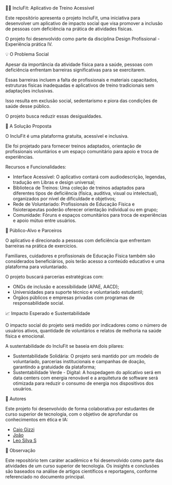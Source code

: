 🤸‍♀️ IncluFit: Aplicativo de Treino Acessível

Este repositório apresenta o projeto IncluFit, uma iniciativa para desenvolver um aplicativo de impacto social que visa promover a inclusão de pessoas com deficiência na prática de atividades físicas.

O projeto foi desenvolvido como parte da disciplina Design Profissional - Experiência prática IV.


💡 O Problema Social

Apesar da importância da atividade física para a saúde, pessoas com deficiência enfrentam barreiras significativas para se exercitarem. 

Essas barreiras incluem a falta de profissionais e materiais capacitados, estruturas físicas inadequadas e aplicativos de treino tradicionais sem adaptações inclusivas. 

Isso resulta em exclusão social, sedentarismo e piora das condições de saúde desse público.

O projeto busca reduzir essas desigualdades.


🎯 A Solução Proposta

O IncluFit é uma plataforma gratuita, acessível e inclusiva. 

Ele foi projetado para fornecer treinos adaptados, orientação de profissionais voluntários e um espaço comunitário para apoio e troca de experiências.

Recursos e Funcionalidades:

- Interface Acessível: O aplicativo contará com audiodescrição, legendas, tradução em Libras e design universal;
- Biblioteca de Treinos: Uma coleção de treinos adaptados para diferentes tipos de deficiência (física, auditiva, visual ou intelectual), organizados por nível de dificuldade e objetivos;
- Rede de Voluntariado: Profissionais de Educação Física e fisioterapeutas poderão oferecer orientação individual ou em grupo;
- Comunidade: Fóruns e espaços comunitários para troca de experiências e apoio mútuo entre usuários.


👥 Público-Alvo e Parceiros

O aplicativo é direcionado a pessoas com deficiência que enfrentam barreiras na prática de exercícios. 

Familiares, cuidadores e profissionais de Educação Física também são considerados beneficiários, pois terão acesso a conteúdo educativo e uma plataforma para voluntariado.

O projeto buscará parcerias estratégicas com:
- ONGs de inclusão e acessibilidade (APAE, AACD);
- Universidades para suporte técnico e voluntariado estudantil;
- Órgãos públicos e empresas privadas com programas de responsabilidade social.


📈 Impacto Esperado e Sustentabilidade

O impacto social do projeto será medido por indicadores como o número de usuários ativos, quantidade de voluntários e relatos de melhoria na saúde física e emocional.

A sustentabilidade do IncluFit se baseia em dois pilares:
- Sustentabilidade Solidária: O projeto será mantido por um modelo de voluntariado, parcerias institucionais e campanhas de doação, garantindo a gratuidade da plataforma;
- Sustentabilidade Verde - Digital: A hospedagem do aplicativo será em data centers com energia renovável e a arquitetura de software será otimizada para reduzir o consumo de energia nos dispositivos dos usuários.


👥 Autores

Este projeto foi desenvolvido de forma colaborativa por estudantes de curso superior de tecnologia, com o objetivo de aprofundar os conhecimentos em ética e IA:

* [Caio Gizzi](https://github.com/CaioGizzi)
* [João](https://github.com/devjoaovieira)
* [Leo Silva S](https://github.com/leosilvas-collab)


📌 Observação

Este repositório tem caráter acadêmico e foi desenvolvido como parte das atividades de um curso superior de tecnologia. Os insights e conclusões são baseados na análise de artigos científicos e reportagens, conforme referenciado no documento principal.
